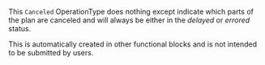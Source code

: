 This `Canceled` OperationType does nothing except indicate which parts of the plan are canceled and will always be either in the *delayed* or *errored* status.

This is automatically created in other functional blocks and is not intended to be submitted by users.
